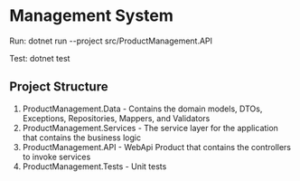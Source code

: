 #  Management System

Run: dotnet run --project src/ProductManagement.API

Test: dotnet test


## Project Structure
1. ProductManagement.Data - Contains the domain models, DTOs, Exceptions, Repositories, Mappers, and Validators
2. ProductManagement.Services - The service layer for the application that contains the business logic
3. ProductManagement.API - WebApi Product that contains the controllers to invoke services
4. ProductManagement.Tests - Unit tests
